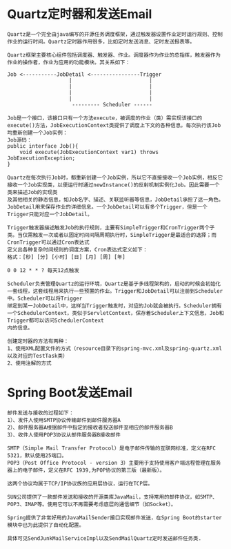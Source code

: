 # Quartz定时器和发送Email
    Quartz是一个完全由java编写的开源任务调度框架，通过触发器设置作业定时运行规则、控制作业的运行时间。Quartz定时器作用很多，比如定时发送消息、定时发送报表等。
    
    Quartz框架主要核心组件包括调度器、触发器、作业。调度器作为作业的总指挥，触发器作为作业的操作者，作业为应用的功能模块。其关系如下：
    
    Job <-----------JobDetail <----------------Trigger
                        |                         | 
                        |                         |
                        |                         |      
                        |                         |
                         --------- Scheduler ------
                         
    Job是一个接口，该接口只有一个方法execute，被调度的作业（类）需实现该接口的execute()方法，JobExecutionContext类提供了调度上下文的各种信息。每次执行该Job均重新创建一个Job实例：
    Job源码：
    public interface Job(){
        void execute(JobExecutionContext var1) throws JobExecutionException;
    }
    
    Quartz在每次执行Job时，都重新创建一个Job实例，所以它不直接接收一个Job实例，相反它接收一个Job实现类，以便运行时通过newInstance()的反射机制实例化Job。因此需要一个类来描述Job的实现类
    及其他相关的静态信息，如Job名字、描述、关联监听器等信息，JobDetail承担了这一角色。JobDetail用来保存作业的详细信息。一个JobDetail可以有多个Trigger，但是一个Trigger只能对应一个JobDetail。
    
    Trigger触发器描述触发Job的执行规则，主要有SimpleTrigger和CronTrigger两个子类。当仅需触发一次或者以固定时间间隔周期执行时，SimpleTrigger是最适合的选择；而CronTrigger可以通过Cron表达式
    定义出各种复杂时间规则的调度方案，Cron表达式定义如下：
    格式：[秒] [分] [小时] [日] [月] [周] [年]
    
    0 0 12 * * ? 每天12点触发
    
    Scheduler负责管理Quartz的运行环境，Quartz是基于多线程架构的，启动的时候会初始化一套线程，这套线程用来执行一些预置的作业。Trigger和JobDetail可以注册到Scheduler中。Scheduler可以将Trigger
    绑定到某一JobDetail中，这样当Trigger触发时，对应的Job就会被执行。Scheduler拥有一个SchedulerContext，类似于ServletContext，保存着Scheduler上下文信息，Job和Trigger都可以访问SchedulerContext
    内的信息。
    
    创建定时器的方法有两种：
    1、使用XML配置文件的方式（resource目录下的spring-mvc.xml及spring-quartz.xml以及对应的TestTask类）
    2、使用注解的方式

# Spring Boot发送Email
    邮件发送与接收的过程如下：
    1）、发件人使用SMTP协议传输邮件到邮件服务器A
    2）、邮件服务器A根据邮件中指定的接收者投送邮件至相应的邮件服务器B
    3）、收件人使用POP3协议从邮件服务器B接收邮件
    
    SMTP（Simple Mail Transfer Protocol）是电子邮件传输的互联网标准，定义在RFC 5321，默认使用25端口。
    POP3（Post Office Protocol - version 3）主要用于支持使用客户端远程管理在服务器上的电子邮件，定义在RFC 1939,为POP协议的第三版（最新版）。
    
    这两个协议均属于TCP/IP协议族的应用层协议，运行在TCP层。
    
    SUN公司提供了一款邮件发送和接收的开源类库JavaMail，支持常用的邮件协议，如SMTP、POP3、IMAP等。使用它可以不再需要考虑底层的通信细节（如Socket）。
    
    Spring提供了非常好用的JavaMailSender接口实现邮件发送，在Spring Boot的starter模块中已为此提供了自动化配置。
    
    具体可见SendJunkMailServiceImpl以及SendMailQuartz定时发送邮件任务类.